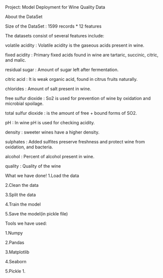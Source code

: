 Project: Model Deployment for Wine Quality Data

About the DataSet

Size of the DataSet : 1599 records * 12 features

The datasets consist of several features include:

volatile acidity : Volatile acidity is the gaseous acids present in wine.

fixed acidity : Primary fixed acids found in wine are tartaric, succinic, citric, and malic.

residual sugar : Amount of sugar left after fermentation.

citric acid : It is weak organic acid, found in citrus fruits naturally.

chlorides : Amount of salt present in wine.

free sulfur dioxide : So2 is used for prevention of wine by oxidation and microbial spoilage.

total sulfur dioxide : is the amount of free + bound forms of SO2.

pH : In wine pH is used for checking acidity.

density : sweeter wines have a higher density.

sulphates : Added sulfites preserve freshness and protect wine from oxidation, and bacteria.

alcohol : Percent of alcohol present in wine.

quality : Quality of the wine

What we have done!
1.Load the data

2.Clean the data

3.Split the data

4.Train the model

5.Save the model(in pickle file)

Tools we have used:

1.Numpy

2.Pandas

3.Matplotlib

4.Seaborn

5.Pickle
1.
